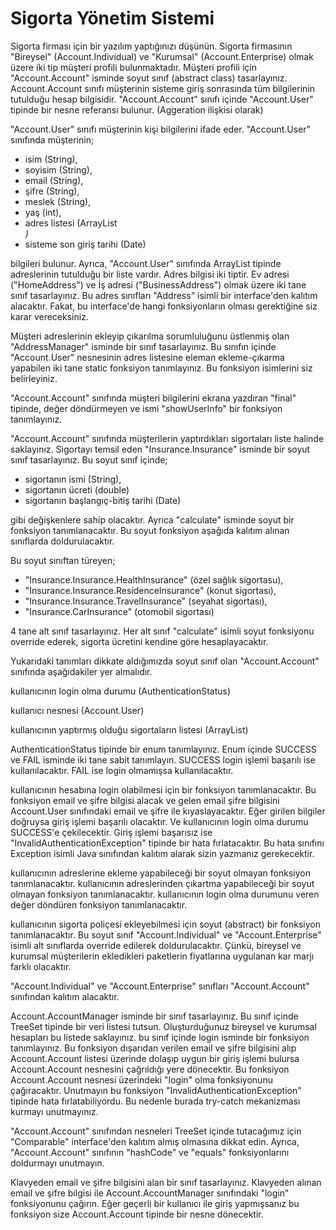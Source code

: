 # Sigorta Yönetim Sistemi

Sigorta firması için bir yazılım yaptığınızı düşünün. Sigorta firmasının "Bireysel" (Account.Individual) ve "Kurumsal" (Account.Enterprise) olmak üzere iki tip müşteri profili bulunmaktadır. Müşteri profili için "Account.Account" isminde soyut sınıf (abstract class) tasarlayınız. Account.Account sınıfı müşterinin sisteme giriş sonrasında tüm bilgilerinin tutulduğu hesap bilgisidir. "Account.Account" sınıfı içinde "Account.User" tipinde bir nesne referansı bulunur. (Aggeration ilişkisi olarak)


"Account.User" sınıfı müşterinin kişi bilgilerini ifade eder. "Account.User" sınıfında müşterinin;

+ isim (String),
+ soyisim (String),
+ email (String),
+ şifre (String),
+ meslek (String),
+ yaş (int),
+ adres listesi  (ArrayList <Address>)
+ sisteme son giriş tarihi (Date)


bilgileri bulunur. Ayrıca, "Account.User" sınıfında ArrayList tipinde adreslerinin tutulduğu bir liste vardır. Adres bilgisi iki tiptir. Ev adresi ("HomeAddress") ve İş adresi ("BusinessAddress") olmak üzere iki tane sınıf tasarlayınız. Bu adres sınıfları "Address" isimli bir interface'den kalıtım alacaktır. Fakat, bu interface'de hangi fonksiyonların olması gerektiğine siz karar vereceksiniz.


Müşteri adreslerinin ekleyip çıkarılma sorumluluğunu üstlenmiş olan "AddressManager" isminde bir sınıf tasarlayınız. Bu sınıfın içinde "Account.User" nesnesinin adres listesine eleman ekleme-çıkarma yapabilen iki tane static fonksiyon tanımlayınız. Bu fonksiyon isimlerini siz belirleyiniz.


"Account.Account" sınıfında müşteri bilgilerini ekrana yazdıran "final" tipinde, değer döndürmeyen ve ismi "showUserInfo" bir fonksiyon tanımlayınız.


"Account.Account" sınıfında müşterilerin yaptırdıkları sigortaları liste halinde saklayınız. Sigortayı temsil eden "Insurance.Insurance" isminde bir soyut sınıf tasarlayınız. Bu soyut sınıf içinde;

+ sigortanın ismi (String),
+ sigortanın ücreti (double)
+ sigortanın başlangıç-bitiş tarihi (Date)


gibi değişkenlere sahip olacaktır. Ayrıca "calculate" isminde soyut bir fonksiyon tanımlanacaktır. Bu soyut fonksiyon aşağıda kalıtım alınan sınıflarda doldurulacaktır.


Bu soyut sınıftan türeyen;

+ "Insurance.Insurance.HealthInsurance" (özel sağlık sigortasu),
+ "Insurance.Insurance.ResidenceInsurance" (konut sigortası),
+ "Insurance.Insurance.TravelInsurance" (seyahat sigortası),
+ "Insurance.CarInsurance" (otomobil sigortası)


4 tane alt sınıf tasarlayınız. Her alt sınıf "calculate" isimli soyut fonksiyonu override ederek, sigorta ücretini kendine göre hesaplayacaktır.


Yukarıdaki tanımları dikkate aldığımızda soyut sınıf olan "Account.Account" sınıfında aşağıdakiler yer almalıdır.

kullanıcının login olma durumu (AuthenticationStatus)

kullanıcı nesnesi (Account.User)

kullanıcının yaptırmış olduğu sigortaların listesi (ArrayList)

AuthenticationStatus tipinde bir enum tanımlayınız. Enum içinde SUCCESS ve FAIL isminde iki tane sabit tanımlayın. SUCCESS login işlemi başarılı ise kullanılacaktır. FAIL ise login olmamışsa kullanılacaktır.

kullanıcının hesabına login olabilmesi için bir fonksiyon tanımlanacaktır. Bu fonksiyon email ve şifre bilgisi alacak ve gelen email şifre bilgisini Account.User sınıfındaki email ve şifre ile kıyaslayacaktır. Eğer girilen bilgiler doğruysa giriş işlemi başarılı olacaktır. Ve kullanıcının login olma durumu SUCCESS'e çekilecektir. Giriş işlemi başarısız ise "InvalidAuthenticationException" tipinde bir hata fırlatacaktır. Bu hata sınıfını Exception isimli Java sınıfından kalıtım alarak sizin yazmanız gerekecektir.

kullanıcının adreslerine ekleme yapabileceği bir soyut olmayan fonksiyon tanımlanacaktır. kullanıcının adreslerinden çıkartma yapabileceği bir soyut olmayan fonksiyon tanımlanacaktır. kullanıcının login olma durumunu veren değer döndüren fonksiyon tanımlanacaktır.

kullanıcının sigorta poliçesi ekleyebilmesi için soyut (abstract) bir fonksiyon tanımlanacaktır. Bu soyut sınıf "Account.Individual" ve "Account.Enterprise" isimli alt sınıflarda override edilerek doldurulacaktır. Çünkü, bireysel ve kurumsal müşterilerin ekledikleri paketlerin fiyatlarına uygulanan kar marjı farklı olacaktır.


"Account.Individual" ve "Account.Enterprise" sınıfları "Account.Account" sınıfından kalıtım alacaktır.


Account.AccountManager isminde bir sınıf tasarlayınız. Bu sınıf içinde TreeSet tipinde bir veri listesi tutsun. Oluşturduğunuz bireysel ve kurumsal hesapları bu listede saklayınız. bu sınıf içinde login isminde bir fonksiyon tanımlayınız. Bu fonksiyon dışarıdan verilen email ve şifre bilgisini alıp Account.Account listesi üzerinde dolaşıp uygun bir giriş işlemi bulursa Account.Account nesnesini çağrıldığı yere dönecektir. Bu fonksiyon Account.Account nesnesi üzerindeki "login" olma fonksiyonunu çağıracaktır. Unutmayın bu fonksiyon "InvalidAuthenticationException" tipinde hata fırlatabiliyordu. Bu nedenle burada try-catch mekanizması kurmayı unutmayınız.

"Account.Account" sınıfından nesneleri TreeSet içinde tutacağımız için "Comparable" interface'den kalıtım almış olmasına dikkat edin. Ayrıca, "Account.Account" sınıfının "hashCode" ve "equals" fonksiyonlarını doldurmayı unutmayın.

Klavyeden email ve şifre bilgisini alan bir sınıf tasarlayınız. Klavyeden alınan email ve şifre bilgisi ile Account.AccountManager sınıfındaki "login" fonksiyonunu çağırın. Eğer geçerli bir kullanıcı ile giriş yapmışsanız bu fonksiyon size Account.Account tipinde bir nesne dönecektir.